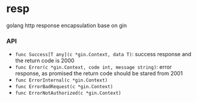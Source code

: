 # resp
golang http response encapsulation base on gin

### API

- `func Success[T any](c *gin.Context, data T)`: success response and the return code is 2000
- `func Error(c *gin.Context, code int, message string)`: error response, as promised the return code should be stared from 2001
- `func ErrorInternal(c *gin.Context) `
- `func ErrorBadRequest(c *gin.Context)`
- `func ErrorNotAuthorized(c *gin.Context)`

